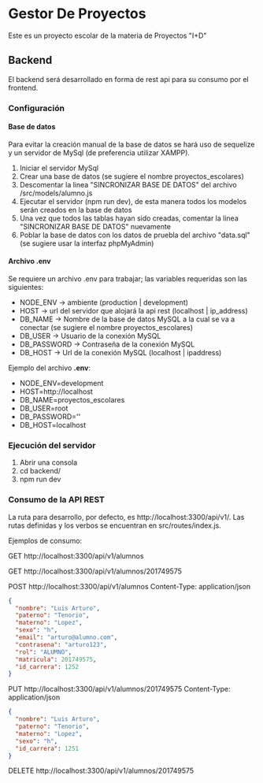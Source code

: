 # Gestor De Proyectos

Este es un proyecto escolar de la materia de Proyectos "I+D"

## Backend

El backend será desarrollado en forma de rest api para su consumo por el frontend.

### Configuración

#### Base de datos

Para evitar la creación manual de la base de datos se hará uso de sequelize y un servidor de MySql (de preferencia utilizar XAMPP).

1. Iniciar el servidor MySql
2. Crear una base de datos (se sugiere el nombre proyectos_escolares)
3. Descomentar la linea "SINCRONIZAR BASE DE DATOS" del archivo /src/models/alumno.js
4. Ejecutar el servidor (npm run dev), de esta manera todos los modelos serán creados en la base de datos
5. Una vez que todos las tablas hayan sido creadas, comentar la linea "SINCRONIZAR BASE DE DATOS" nuevamente
6. Poblar la base de datos con los datos de pruebla del archivo "data.sql" (se sugiere usar la interfaz phpMyAdmin)

#### Archivo .env

Se requiere un archivo .env para trabajar; las variables requeridas son las siguientes:

- NODE_ENV -> ambiente (production | development)
- HOST -> url del servidor que alojará la api rest (localhost | ip_address)
- DB_NAME -> Nombre de la base de datos MySQL a la cual se va a conectar (se sugiere el nombre proyectos_escolares)
- DB_USER -> Usuario de la conexión MySQL
- DB_PASSWORD -> Contraseña de la conexión MySQL
- DB_HOST -> Url de la conexión MySQL (localhost | ipaddress)

Ejemplo del archivo **.env**:

- NODE_ENV=development
- HOST=http://localhost
- DB_NAME=proyectos_escolares
- DB_USER=root
- DB_PASSWORD=''
- DB_HOST=localhost

### Ejecución del servidor

1. Abrir una consola
2. cd backend/
3. npm run dev

### Consumo de la API REST

La ruta para desarrollo, por defecto, es http://localhost:3300/api/v1/. Las rutas definidas y los verbos se encuentran en src/routes/index.js.

Ejemplos de consumo:

GET http://localhost:3300/api/v1/alumnos

GET http://localhost:3300/api/v1/alumnos/201749575

POST http://localhost:3300/api/v1/alumnos
Content-Type: application/json

```json
{
  "nombre": "Luis Arturo",
  "paterno": "Tenorio",
  "materno": "Lopez",
  "sexo": "h",
  "email": "arturo@alumno.com",
  "contrasena": "arturo123",
  "rol": "ALUMNO",
  "matricula": 201749575,
  "id_carrera": 1252
}
```

PUT http://localhost:3300/api/v1/alumnos/201749575
Content-Type: application/json

```json
{
  "nombre": "Luis Arturo",
  "paterno": "Tenorio",
  "materno": "Lopez",
  "sexo": "h",
  "id_carrera": 1251
}
```

DELETE http://localhost:3300/api/v1/alumnos/201749575
